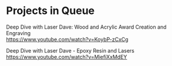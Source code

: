 # Projects in Queue


Deep Dive with Laser Dave: Wood and Acrylic Award Creation and Engraving <br>
https://www.youtube.com/watch?v=KoybP-zCxCg


Deep Dive with Laser Dave - Epoxy Resin and Lasers
https://www.youtube.com/watch?v=MiefiXxMdEY

